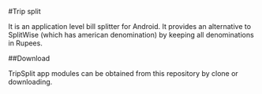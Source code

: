 #Trip split

It is an application level bill splitter for Android. 
It provides an alternative to SplitWise (which has american denomination) by keeping all denominations in Rupees.


##Download

TripSplit app modules can be obtained from this repository by clone or downloading.



